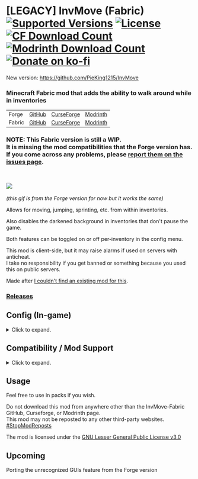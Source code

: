 <h1>[LEGACY] InvMove (Fabric)<br>
  <a href="https://www.curseforge.com/minecraft/mc-mods/invmove-fabric"><img src="http://cf.way2muchnoise.eu/versions/%20For%20MC%20_419550_all(555-0C8E8E-fff-010101).svg" alt="Supported Versions"></a>
  <a href="https://github.com/PieKing1215/InvMove-Fabric/blob/master/COPYING"><img src="https://img.shields.io/github/license/PieKing1215/InvMove-Fabric?style=flat&color=0C8E8E" alt="License"></a>
  <a href="https://www.curseforge.com/minecraft/mc-mods/invmove-fabric"><img src="http://cf.way2muchnoise.eu/full_419550_downloads(E04E14-555-fff-010101-1C1C1C).svg" alt="CF Download Count"></a>
  <a href="https://modrinth.com/mod/invmove-fabric"><img src="https://modrinth-utils.vercel.app/api/badge/downloads?id=McNdqLv2&logo=true" alt="Modrinth Download Count"></a>
  <a href="https://ko-fi.com/X8X34Y6MZ"><img src="https://ko-fi.com/img/githubbutton_sm.svg" alt="Donate on ko-fi" width="160px"></a>
</h1>

New version: https://github.com/PieKing1215/InvMove

### Minecraft Fabric mod that adds the ability to walk around while in inventories

<table>
<tr>
  <td>Forge</td>
  <td><a href="https://github.com/PieKing1215/InvMove-Forge">GitHub</a></td>
  <td><a href="https://www.curseforge.com/minecraft/mc-mods/invmove">CurseForge</a></td>
  <td><a href="https://modrinth.com/mod/invmove">Modrinth</a></td>
</tr>
<tr>
  <td>Fabric</td>
  <td><a href="https://github.com/PieKing1215/InvMove-Fabric">GitHub</a></td>
  <td><a href="https://www.curseforge.com/minecraft/mc-mods/invmove-fabric">CurseForge</a></td>
  <td><a href="https://modrinth.com/mod/invmove-fabric">Modrinth</a></td>
</tr>
</table>

### NOTE: This Fabric version is still a WIP.<br>It is missing the mod compatibilities that the Forge version has.<br>If you come across any problems, please [report them on the issues page](https://github.com/PieKing1215/InvMove-Fabric/issues).<br>
<br>

![](https://raw.githubusercontent.com/PieKing1215/InvMove-Forge/master/demo/demo.gif)

_(this gif is from the Forge version for now but it works the same)_

Allows for moving, jumping, sprinting, etc. from within inventories.

Also disables the darkened background in inventories that don't pause the game.

Both features can be toggled on or off per-inventory in the config menu.

This mod is client-side, but it may raise alarms if used on servers with anticheat.<br>
I take no responsibility if you get banned or something because you used this on public servers.

Made after [I couldn't find an existing mod for this](https://redd.it/egwe8w).

### [Releases](https://github.com/PieKing1215/InvMove-Fabric/releases)

## Config (In-game)
<details>
  <summary>Click to expand.</summary>

![](https://raw.githubusercontent.com/PieKing1215/InvMove-Fabric/master/demo/where_config.png)
<img src="https://raw.githubusercontent.com/PieKing1215/InvMove-Fabric/master/demo/config_screen.png" alt="alt text" width="657" height="528">
### InvMove has an in-game config menu which can be accessed from the mod list using the [Mod Menu](https://www.curseforge.com/minecraft/mc-mods/modmenu) mod.<br>
In the config menu, you can find several options:<br>
#### General:
- Enable: Enable the entire mod
- Debug Display: Enables a debug overlay that can help debug compatibility problems.

#### UI Movement:
- Move In Inventories: Enable movement in inventories
- Allow Sneaking: Allow sneaking in inventories (disabled by default because it's distracting when shift-clicking)
- Allow Jumping: Allow jumping in inventories
- Allow Dismounting: Allow dismounting from mounts in inventories (overrides "Allow Sneaking" while on a mount)
- Text Field Disables Movement: Disable movement when a text field is focused (like search bars or in an anvil)
- (Expandable categories that let you enable/disable movement for certain inventories)

#### UI Background:
- Hide Inventory Backgrounds: Hides the background tint while in inventories.
- (Expandable categories that let you enable/disable the background for certain inventories)
  
</details>

## Compatibility / Mod Support
<details>
  <summary>Click to expand.</summary>

InvMove has specific support for certain mods, <strike>but any GUIs from unrecognized mods are added into the config dynamically and can be manually enabled.</strike> (not ported yet)<br>
<strike>Unrecognized GUIs will only appear in the config once they have been opened/seen in-game.</strike>

Explicitly supported mods have their own sections in the config, and come with tested default settings.

If you find problems with any of the explicitly supported mods, please start a ticket in the [issue tracker](https://github.com/PieKing1215/InvMove-Fabric/issues).<br>
If there's a mod you want to be added, also please start a ticket in the [issue tracker](https://github.com/PieKing1215/InvMove-Fabric/issues), <strike>especially if it doesn't work enabling it from the "unrecognized" section of the config</strike>.

InvMove Fabric explicitly supports the following mods (as of version 0.1.0):
- [Roughly Enough Items Fabric (REI)](https://www.curseforge.com/minecraft/mc-mods/roughly-enough-items) (1.16-1.17)
  
</details>

## Usage

Feel free to use in packs if you wish.

Do not download this mod from anywhere other than the InvMove-Fabric GitHub, Curseforge, or Modrinth page.<br>
This mod may not be reposted to any other third-party websites.<br>
[#StopModReposts](https://stopmodreposts.org)

The mod is licensed under the [GNU Lesser General Public License v3.0](https://github.com/PieKing1215/InvMove-Fabric/blob/master/COPYING)

## Upcoming
Porting the unrecognized GUIs feature from the Forge version
